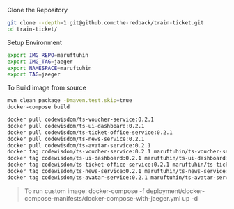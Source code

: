 Clone the Repository
```bash
git clone --depth=1 git@github.com:the-redback/train-ticket.git
cd train-ticket/
```

Setup Environment
```bash 
export IMG_REPO=maruftuhin
export IMG_TAG=jaeger
export NAMESPACE=maruftuhin
export TAG=jaeger
```

To Build image from source
```bash
mvn clean package -Dmaven.test.skip=true
docker-compose build

docker pull codewisdom/ts-voucher-service:0.2.1
docker pull codewisdom/ts-ui-dashboard:0.2.1
docker pull codewisdom/ts-ticket-office-service:0.2.1
docker pull codewisdom/ts-news-service:0.2.1
docker pull codewisdom/ts-avatar-service:0.2.1
docker tag codewisdom/ts-voucher-service:0.2.1 maruftuhin/ts-voucher-service:jaeger
docker tag codewisdom/ts-ui-dashboard:0.2.1 maruftuhin/ts-ui-dashboard:jaeger
docker tag codewisdom/ts-ticket-office-service:0.2.1 maruftuhin/ts-ticket-office-service:jaeger
docker tag codewisdom/ts-news-service:0.2.1 maruftuhin/ts-news-service:jaeger
docker tag codewisdom/ts-avatar-service:0.2.1 maruftuhin/ts-avatar-service:jaeger
```

> To run custom image:
docker-compose -f deployment/docker-compose-manifests/docker-compose-with-jaeger.yml up -d